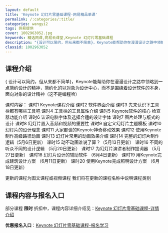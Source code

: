 ```yaml
---
layout: default
title: 'Keynote 幻灯片零基础课程-网易精品单课'
permalink: /:categories/:title/
categories: wangyi2
tags: 网易提供
cover: 1002963052.jpg
keywords: 精选网课,网易云课堂,Keynote 幻灯片零基础课程
description: "{设计可以简约，但从来都不简单}，Keynote能帮助你在漫漫设计之路中领略到一点简约设计的精神，简约化的以对象为设计中心，而不是围绕着设计软件的本身，面向对象的设计精神（这不是编程哈）课时"
classid: 1002963052
---
```


## 课程介绍

{ 设计可以简约，但从来都不简单}，Keynote能帮助你在漫漫设计之路中领略到一点简约设计的精神，简约化的以对象为设计中心，而不是围绕着设计软件的本身，面向对象的设计精神（这不是编程哈）

课时内容：
课时1 Keynote课程介绍 
课时2 软件界面介绍 
课时3 先来认识下工具栏都有哪些工具吧
课时4 工具栏的工具属性介绍
课时5 Keynote软件的核心 检查器功能介绍 
课时6 认识电脑字体及选择合适的设计字体 
课时7 图片处理与版式的设计
课时8 幻灯片置入音频和视频的重要性 
课时9 自定义幻灯片主题模板 
课时10 幻灯片的设计理念
课时11 大家都谈的Keynote神奇移动效果 
课时12 使用Keynote制作高级路径动画 
课时13 幻灯片常用的动画效果介绍
课时14 完整的幻灯片制作逻辑（5月6日更新）
课时15 动不动画谁说了算？（5月13日更新）
课时16 不同的听众不同的设计逻辑 （5月20日更新）
课时17 为幻灯片演讲者制作提词器 （5月27日更新）
课时18 幻灯片设计的辅助软件 （6月4日更新）
课时19 用Keynote完成建筑设计方案 （6月11日更新）
课时20 使用Keynote完成照明设计方案 （6月18日更新）

更新的课程为图文课程或视频课程
我们将在更新的课程名称中说明课程类别

## 课程内容与报名入口

部分课程 **限时** 折扣中，课程内容详细介绍见：[Keynote 幻灯片零基础课程-详情介绍](https://study.163.com/course/introduction/1002963052.htm?share=1&shareId=1025206652&utm_campaign=share&utm_medium=iphoneShare&utm_source=&utm_u=1025206652)

**优惠报名入口**：[Keynote 幻灯片零基础课程-报名学习](https://study.163.com/course/introduction/1002963052.htm?share=1&shareId=1025206652&utm_campaign=share&utm_medium=iphoneShare&utm_source=&utm_u=1025206652)


